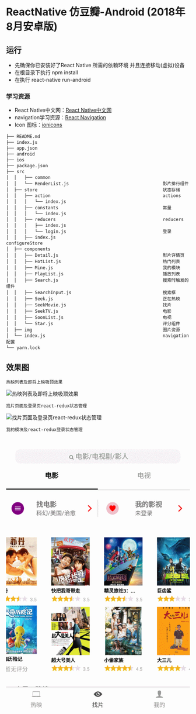 # ReactNative 仿豆瓣-Android (2018年8月安卓版)
## 运行
 - 先确保你已安装好了React Native 所需的依赖环境 并且连接移动(虚拟)设备
 - 在根目录下执行 npm install
 - 在执行 react-native run-android
### 学习资源
- React Native中文网：[React Native中文网](https://reactnative.cn/)
- navigation学习资源：[React Navigation](https://reactnavigation.org/en/)
- Icon 图标：[ionicons](https://ionicons.com/)
```
├── README.md
├── index.js
├── app.json
├── android
├── ios
├── package.json
├── src
│  │   ├── common
│  │   └── RenderList.js                                    影片排行组件
│  ├── store                                                状态存储
│  │   ├── action                                           actions
│  │   │   └── index.js                                        
│  │   ├── constants                                        常量
│  │   │   └── index.js                                         
│  │   ├── reducers                                         reducers
│  │   │   ├── index.js                                        
│  │   │   └── login.js                                     登录                   
│  │   ├── index.js                                         configureStore
│  ├── components
│  │   ├── Detail.js                                        影片详情页
│  │   ├── HotList.js                                       热门列表
│  │   ├── Mine.js                                          我的模块
│  │   ├── PlayList.js                                      播放列表
│  │   ├── Search.js                                        搜索时触发的组件
│  │   ├── SearchInput.js                                   搜索框
│  │   ├── Seek.js                                          正在热映
│  │   ├── SeekMovie.js                                     找片
│  │   ├── SeekTV.js                                        电影
│  │   ├── SoonList.js                                      电视
│  │   └── Star.js                                          评分组件
│  ├── img                                                  图片资源
│  └── index.js                                             navigation配置
└── yarn.lock
```
## 效果图
```
热映列表及即将上映吸顶效果
```
![](./src/img/hot.gif '热映列表及即将上映吸顶效果')
```
找片页面及登录页react-redux状态管理
```
![](./src/img/seek.gif '找片页面及登录页react-redux状态管理')
```
我的模块及react-redux登录状态管理
```
![](./src/img/mine.gif '我的模块及react-redux登录状态管理')
